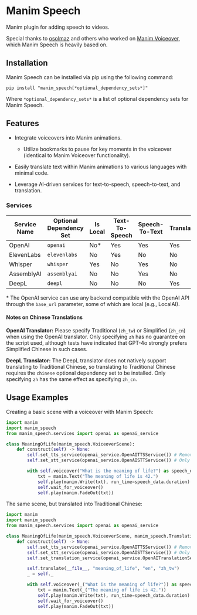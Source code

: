 # Manim Speech

Manim plugin for adding speech to videos.

Special thanks to [osolmaz](https://github.com/osolmaz) and others who worked on [Manim Voiceover](https://github.com/ManimCommunity/manim-voiceover), which Manim Speech is heavily based on.

## Installation

Manim Speech can be installed via pip using the following command:
```shell
pip install "manim_speech[*optional_dependency_sets*]"
```

Where `*optional_dependency_sets*` is a list of optional dependency sets for Manim Speech.

## Features

* Integrate voiceovers into Manim animations.

    * Utilize bookmarks to pause for key moments in the voiceover (identical to Manim Voiceover functionality).

* Easily translate text within Manim animations to various languages with minimal code.

* Leverage AI-driven services for text-to-speech, speech-to-text, and translation.

### Services

| Service Name | Optional Dependency Set | Is Local | Text-To-Speech | Speech-To-Text | Translation |
|--------------|-------------------------|----------|----------------|----------------|-------------|
| OpenAI       | `openai`                | No*      | Yes            | Yes            | Yes         |
| ElevenLabs   | `elevenlabs`            | No       | Yes            | No             | No          |
| Whisper      | `whisper`               | Yes      | No             | Yes            | No          |
| AssemblyAI   | `assemblyai`            | No       | No             | Yes            | No          |
| DeepL        | `deepl`                 | No       | No             | No             | Yes         |

\* The OpenAI service can use any backend compatible with the OpenAI API through the `base_url` parameter, some of which are local (e.g., LocalAI).

#### Notes on Chinese Translations

**OpenAI Translator:** Please specify Traditional (`zh_tw`) or Simplified (`zh_cn`) when using the OpenAI translator. Only specifying `zh` has no guarantee on the script used, although tests have indicated that GPT-4o strongly prefers Simplified Chinese in such cases.

**DeepL Translator:** The DeepL translator does not natively support translating to Traditional Chinese, so translating to Traditional Chinese requires the `chinese` optional dependency set to be installed. Only specifying `zh` has the same effect as specifying `zh_cn`.

## Usage Examples

Creating a basic scene with a voiceover with Manim Speech:
```python
import manim
import manim_speech
from manim_speech.services import openai as openai_service

class MeaningOfLife(manim_speech.VoiceoverScene):
    def construct(self) -> None:
        self.set_tts_service(openai_service.OpenAITTSService()) # Remove this line if you want to manually record voiceovers.
        self.set_stt_service(openai_service.OpenAISTTService()) # Only required if you use bookmarks.

        with self.voiceover("What is the meaning of life?") as speech_data:
            txt = manim.Text("The meaning of life is 42.")
            self.play(manim.Write(txt), run_time=speech_data.duration)
            self.wait_for_voiceover()
            self.play(manim.FadeOut(txt))
```

The same scene, but translated into Traditional Chinese:
```python
import manim
import manim_speech
from manim_speech.services import openai as openai_service

class MeaningOfLife(manim_speech.VoiceoverScene, manim_speech.TranslationScene):
    def construct(self) -> None:
        self.set_tts_service(openai_service.OpenAITTSService()) # Remove this line if you want to manually record voiceovers.
        self.set_stt_service(openai_service.OpenAISTTService()) # Only required if you use bookmarks.
        self.set_translation_service(openai_service.OpenAITranslationService()) # Remove this line if you want to manually translate text.

        self.translate(__file__, "meaning_of_life", "en", "zh_tw")
        _ = self._

        with self.voiceover(_("What is the meaning of life?")) as speech_data:
            txt = manim.Text(_("The meaning of life is 42."))
            self.play(manim.Write(txt), run_time=speech_data.duration)
            self.wait_for_voiceover()
            self.play(manim.FadeOut(txt))
```
